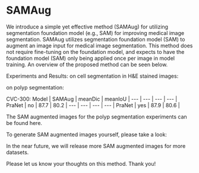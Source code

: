 # SAMAug

We introduce a simple yet effective method (SAMAug) for utilizing segmentation foundation model (e.g., SAM) for improving medical image segmentation. SAMAug utilizes segmentation foundation model (SAM) to augment an image input for medical image segmentation. This method does not require fine-tuning on the foundation model, and expects to have the foundation model (SAM) only being applied once per image in model training. An overview of the proposed method can be seen below.



Experiments and Results:
on cell segmentation in H&E stained images:


on polyp segmentation:

CVC-300:
Model | SAMAug | meanDic | meanIoU |
--- | --- | --- | --- |
PraNet | no | 87.7 | 80.2 | 
--- | --- | --- | --- |
PraNet | yes | 87.9 | 80.6 | 


The SAM augmented images for the polyp segmentation experiments can be found here. 


To generate SAM augmented images yourself, please take a look:

In the near future, we will release more SAM augmented images for more datasets.

Please let us know your thoughts on this method. Thank you! 





